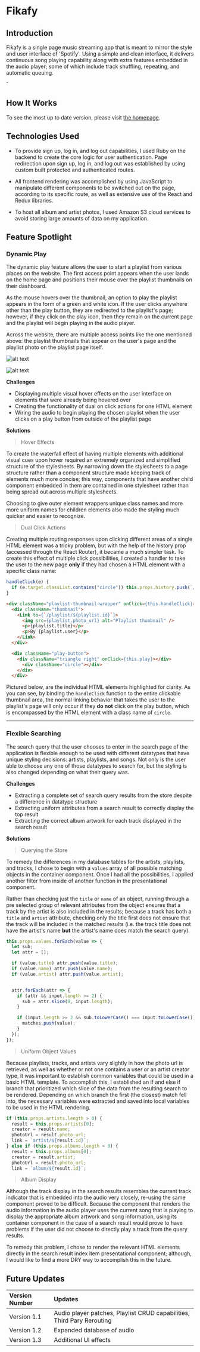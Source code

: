 # Fikafy

## Introduction
Fikafy is a single page music streaming app that is meant to mirror the style and user interface of 'Spotify'. Using a simple and clean interface, it delivers continuous song playing capability along with extra features embedded in the audio player; some of which include track shuffling, repeating, and automatic queuing. 

ˆ

## How It Works
To see the most up to date version, please visit [the homepage](https://karleee-spotify.herokuapp.com/#/welcome).

## Technologies Used
* To provide sign up, log in, and log out capabilities, I used Ruby on the backend to create the core logic for user authentication. Page redirection upon sign up, log in, and log out was established by using custom built protected and authenticated routes. 

* All frontend rendering was accomplished by using JavaScript to manipulate different components to be switched out on the page, according to its specific route, as well as extensive use of the React and Redux libraries.

* To host all album and artist photos, I used Amazon S3 cloud services to avoid storing large amounts of data on my application.

## Feature Spotlight

### Dynamic Play

The dynamic play feature allows the user to start a playlist from various places on the website. The first access point appears when the user lands on the home page and positions their mouse over the playlist thumbnails on their dashboard. 

As the mouse hovers over the thumbnail, an option to play the playlist appears in the form of a green and white icon. If the user clicks anywhere other than the play button, they are redirected to the playlist's page; however, if they click on the play icon, then they remain on the current page and the playlist will begin playing in the audio player.

Across the website, there are multiple access points like the one mentioned above: the playlist thumbnails that appear on the user's page and the playlist photo on the playlist page itself.

![alt text][photo 1]

[photo 1]: https://github.com/karleee/fikafy/blob/images/play_ex1.png

![alt text][photo 2]

[photo 2]: https://github.com/karleee/fikafy/blob/images/play_ex2.png

**Challenges**

* Displaying multiple visual hover effects on the user interface on elements that were already being hovered over
* Creating the functionality of dual on click actions for one HTML element
* Wiring the audio to begin playing the chosen playlist when the user clicks on a play button from outside of the playlist page

**Solutions**
> Hover Effects

To create the waterfall effect of having multiple elements with additional visual cues upon hover required an extremely organized and simplified structure of the stylesheets. By narrowing down the stylesheets to a page structure rather than a component structure made keeping track of elements much more concise; this way, components that have another child component embedded in them are contained in one stylesheet rather than being spread out across multiple stylesheets. 

Choosing to give outer element wrappers unique class names and more more uniform names for children elements also made the styling much quicker and easier to recognize.  

> Dual Click Actions

Creating multiple routing responses upon clicking different areas of a single HTML element was a tricky problem, but with the help of the history prop (accessed through the React Router), it became a much simpler task. To create this effect of multiple click possibilities, I created a handler to take the user to the new page __only__ if they had chosen a HTML element with a specific class name:

``` javascript
handleClick(e) {
  if (e.target.classList.contains("circle")) this.props.history.push(`/home`);
}
```

``` html
<div className="playlist-thumbnail-wrapper" onClick={this.handleClick}> 
  <div className="thumbnail">
    <Link to={`/playlist/${playlist.id}`}>
      <img src={playlist.photo_url} alt="Playlist thumbnail" />
      <p>{playlist.title}</p>
      <p>By {playlist.user}</p> 
    </Link>
  </div>

  <div className="play-button">
    <div className="triangle right" onClick={this.play}></div> 
      <div className="circle"></div>
    </div>
  </div>
```

Pictured below, are the individual HTML elements highlighted for clarity. As you can see, by binding the `handleClick` function to the entire clickable thumbnail area, the normal linking behavior that takes the user to the playlist's page will only occur if they __do not__ click on the play button, which is encompassed by the HTML element with a class name of `circle`.


------

### Flexible Searching

The search query that the user chooses to enter in the search page of the application is flexible enough to be used with different datatypes that have unique styling decisions: artists, playlists, and songs. Not only is the user able to choose any one of those datatypes to search for, but the styling is also changed depending on what their query was. 

**Challenges**

* Extracting a complete set of search query results from the store despite a difference in datatype structure
* Extracting uniform attributes from a search result to correctly display the top result
* Extracting the correct album artwork for each track displayed in the search result

**Solutions**

> Querying the Store

To remedy the differences in my database tables for the artists, playlists, and tracks, I chose to begin with a `values` array of all possible matching objects in the container component. Once I had all the possibilities, I applied another filter from inside of another function in the presentational component.

Rather than checking just the `title` or `name` of an object, running through a pre selected group of relevant attributes from the object ensures that a track by the artist is also included in the results; because a track has both a `title` and `artist` attribute, checking only the title first does not ensure that the track will be included in the matched results (i.e. the track title does not have the artist's name __but__ the artist's name does match the search query).

``` javascript
this.props.values.forEach(value => {
  let sub;
  let attr = [];

  if (value.title) attr.push(value.title);
  if (value.name) attr.push(value.name);
  if (value.artist) attr.push(value.artist);


  attr.forEach(attr => {
    if (attr && input.length >= 2) {
      sub = attr.slice(0, input.length);
    }

    if (input.length >= 2 && sub.toLowerCase() === input.toLowerCase()) {
      matches.push(value);
    }
  });
});
  ```
  
> Uniform Object Values

Because playlists, tracks, and artists vary slightly in how the photo url is retrieved, as well as whether or not one contains a user or an artist creator type, it was important to establish common variables that could be used in a basic HTML template. To accomplish this, I established an if and else if branch that prioritized which slice of the data from the resulting search to be rendered. Depending on which branch the first (the closest) match fell into, the necessary variables were extracted and saved into local variables to be used in the HTML rendering.

``` javascript
if (this.props.artists.length > 0) {
  result = this.props.artists[0];
  creator = result.name;
  photoUrl = result.photo_url;
  link = `artist/${result.id}`;
} else if (this.props.albums.length > 0) {
  result = this.props.albums[0];
  creator = result.artist;
  photoUrl = result.photo_url;
  link = `album/${result.id}`;
  ```
> Album Display

Although the track display in the search results resembles the current track indicator that is embedded into the audio very closely, re-using the same component proved to be difficult. Because the component that renders the audio information in the audio player uses the current song that is playing to display the appropriate album artwork and song information, using its container component in the case of a search result would prove to have problems if the user did not choose to directly play a track from the query results.

To remedy this problem, I chose to render the relevant HTML elements directly in the search result index item presentational component; although, I would like to find a more DRY way to accomplish this in the future.

## Future Updates


| Version Number        | Updates           | 
| :------------- |:------------- |
| Version 1.1      | Audio player patches, Playlist CRUD capabilities, Third Pary Rerouting |
| Version 1.2      | Expanded database of audio      |   
| Version 1.3 | Additional UI effects      |   
